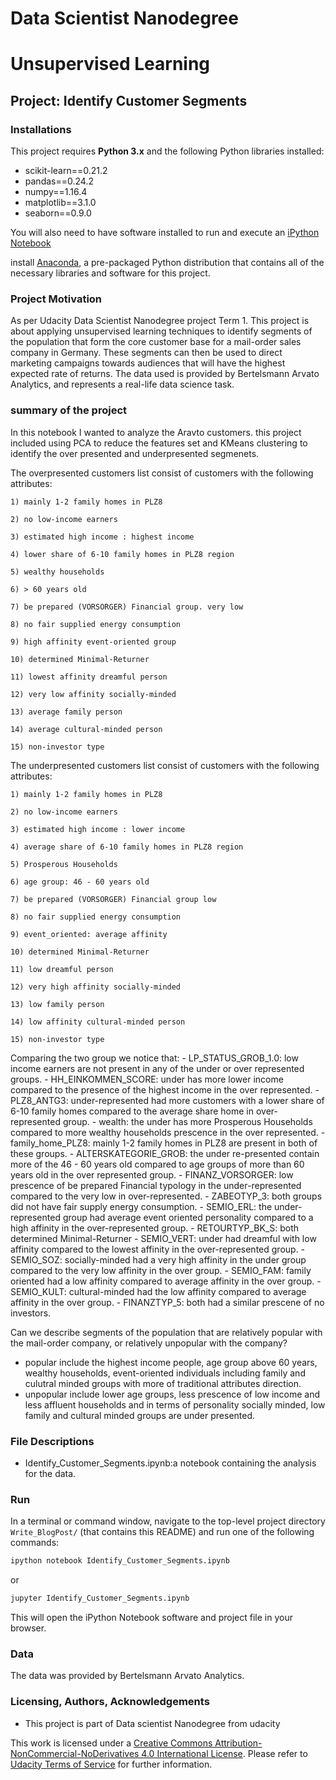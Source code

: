 # Data Scientist Nanodegree
# Unsupervised Learning
## Project: Identify Customer Segments

### Installations

This project requires **Python 3.x** and the following Python libraries installed:

- scikit-learn==0.21.2
- pandas==0.24.2
- numpy==1.16.4
- matplotlib==3.1.0
- seaborn==0.9.0

You will also need to have software installed to run and execute an [iPython Notebook](http://ipython.org/notebook.html)

install [Anaconda](https://www.continuum.io/downloads), a pre-packaged Python distribution that contains all of the necessary libraries and software for this project.

### Project Motivation

As per Udacity Data Scientist Nanodegree project Term 1. This project is about applying  unsupervised learning techniques to identify segments of the population that form the core customer base for a mail-order sales company in Germany. These segments can then be used to direct marketing campaigns towards audiences that will have the highest expected rate of returns. The data used is provided by Bertelsmann Arvato Analytics, and represents a real-life data science task.


### summary of the project

In this notebook I wanted to analyze the Aravto customers. this project included using PCA to reduce the features set and KMeans clustering to identify the over presented and underpresented segmenets.

The overpresented customers list consist of customers with the following attributes:

	1) mainly 1-2 family homes in PLZ8

	2) no low-income earners

	3) estimated high income : highest income

	4) lower share of 6-10 family homes in PLZ8 region

	5) wealthy households

	6) > 60 years old

	7) be prepared (VORSORGER) Financial group. very low

	8) no fair supplied energy consumption

	9) high affinity event-oriented group

	10) determined Minimal-Returner

	11) lowest affinity dreamful person

	12) very low affinity socially-minded

	13) average family person

	14) average cultural-minded person

	15) non-investor type


The underpresented customers list consist of customers with the following attributes:

	1) mainly 1-2 family homes in PLZ8

	2) no low-income earners

	3) estimated high income : lower income

	4) average share of 6-10 family homes in PLZ8 region

	5) Prosperous Households

	6) age group: 46 - 60 years old

	7) be prepared (VORSORGER) Financial group low

	8) no fair supplied energy consumption

	9) event_oriented: average affinity

	10) determined Minimal-Returner

	11) low dreamful person

	12) very high affinity socially-minded

	13) low family person

	14) low affinity cultural-minded person

	15) non-investor type


Comparing the two group we notice that:
	- LP_STATUS_GROB_1.0: low income earners are not present in any of the under or over represented groups.
	- HH_EINKOMMEN_SCORE: under has more lower income compared to the presence of the highest income in the over represented.
	- PLZ8_ANTG3: under-represented had more customers with a lower share of 6-10 family homes compared to the average share home in over-represented group.
	- wealth: the under has more Prosperous Households compared to more wealthy households prescence in the over represented.
	- family_home_PLZ8: mainly 1-2 family homes in PLZ8 are present in both of these groups.
	- ALTERSKATEGORIE_GROB: the under re-presented contain more of the 46 - 60 years old compared to age groups of more than 60 years old in the over represented group.
	- FINANZ_VORSORGER: low prescence of be prepared Financial typology in the under-represented compared to the very low in over-represented.
	- ZABEOTYP_3: both groups did not have fair supply energy consumption.
	- SEMIO_ERL: the under-represented group had average event oriented personality compared to a high affinity in the over-represented group.
	- RETOURTYP_BK_S: both determined Minimal-Returner
	- SEMIO_VERT: under had dreamful with low affinity compared to the lowest affinity in the over-represented group.
	- SEMIO_SOZ: socially-minded had a very high affinity in the under group compared to the very low affinity in the over group.
	- SEMIO_FAM: family oriented had a low affinity compared to average affinity in the over group.
	- SEMIO_KULT: cultural-minded had the low affinity compared to average affinity in the over group.
	- FINANZTYP_5: both had a similar prescene of no investors.

Can we describe segments of the population that are relatively popular with the mail-order company, or relatively unpopular with the company?

- popular include the highest income people, age group above 60 years, wealthy households, event-oriented individuals including family and culutral minded groups with more of traditional attributes direction.
- unpopular include lower age groups, less prescence of low income and less affluent households and in terms of personality socially minded, low family and cultural minded groups are under presented.

### File Descriptions

- Identify_Customer_Segments.ipynb:a notebook containing the analysis for the data.

### Run

In a terminal or command window, navigate to the top-level project directory `Write_BlogPost/` (that contains this README) and run one of the following commands:

```bash
ipython notebook Identify_Customer_Segments.ipynb
```  
or
```bash
jupyter Identify_Customer_Segments.ipynb
```

This will open the iPython Notebook software and project file in your browser.

### Data

The data was provided by Bertelsmann Arvato Analytics.

### Licensing, Authors, Acknowledgements 

- This project is part of Data scientist Nanodegree from udacity 

This work is licensed under a [Creative Commons Attribution-NonCommercial-NoDerivatives 4.0 International License](https://creativecommons.org/licenses/by-nc-nd/4.0/). Please refer to [Udacity Terms of Service](https://www.udacity.com/legal) for further information.
